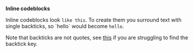 **Inline codeblocks**

Inline codeblocks look `like this`. To create them you surround text with single backticks, so \`hello\` would become `hello`.

Note that backticks are not quotes, see [this](https://superuser.com/questions/254076/how-do-i-type-the-tick-and-backtick-characters-on-windows/254077#254077) if you are struggling to find the backtick key.
